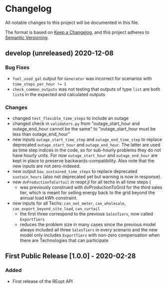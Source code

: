 # Changelog
All notable changes to this project will be documented in this file.

The format is based on [Keep a Changelog](https://keepachangelog.com/en/1.0.0/),
and this project adheres to [Semantic Versioning](https://semver.org/spec/v2.0.0.html).

## develop (unreleased) 2020-12-08

### Bug Fixes
- `fuel_used_gal` output for `Generator` was incorrect for scenarios with `time_steps_per_hour != 1`
- `check_common_outputs` was not testing that outputs of type `list` are both `list`s in the expected and calculated outputs

### Changes
- changed `test_flexible_time_steps` to include an outage
- changed check in `validators.py` from "outage_start_hour and outage_end_hour cannot be the same" to "outage_start_hour must be less than outage_end_hour"
- new inputs `outage_start_time_step` and `outage_end_time_step` to replace deprecated `outage_start_hour` and `outage_end_hour`. The latter are used as time step indices in the code, so for sub-hourly problems they do not have hourly units. For now `outage_start_hour` and `outage_end_hour` are kept in place to preserve backwards-compatibility. Also note that the new inputs are not zero-indexed.
- new output `bau_sustained_time_steps` to replace deprecated `sustain_hours` (also not deprecated yet but warning is now in response).
- new `dvProductionToCurtail` in reopt.jl for all techs in all time steps (
    - was previously construed with dvProductionToGrid for the third sales tier, which is meant for selling energy back to the grid beyond the annual load kWh constraint.
- new inputs for all Techs: `can_net_meter`, `can_wholesale`, `can_export_beyond_site_load`, `can_curtail`
    - the first three correspond to the previous `SalesTiers`, now called `ExportTiers`
    - reduces the problem size in many cases since the previous model always included all three `SalesTiers` in every scenario and the new model only includes `ExportTiers` with non-zero compensation when there are Technologies that can participate

## First Public Release [1.0.0] - 2020-02-28
### Added
- First release of the REopt API
